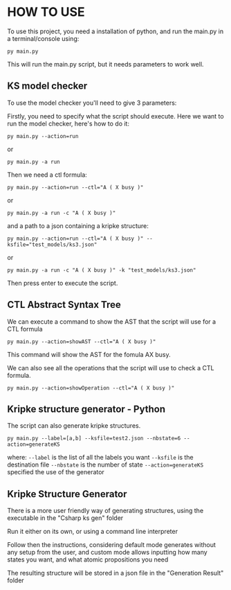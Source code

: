 # HOW TO USE

To use this project, you need a installation of python, and run the main.py in a terminal/console using:

```console
py main.py
```
This will run the main.py script, but it needs parameters to work well.

## KS model checker

To use the model checker you'll need to give 3 parameters:

Firstly, you need to specify what the script should execute. Here we want to run the model checker, here's how to do it:

```
py main.py --action=run
```

or

```
py main.py -a run
```

Then we need a ctl formula:

```
py main.py --action=run --ctl="A ( X busy )"
```

or

```
py main.py -a run -c "A ( X busy )"
```

and a path to a json containing a kripke structure:

```
py main.py --action=run --ctl="A ( X busy )" --ksfile="test_models/ks3.json"
```

or

```
py main.py -a run -c "A ( X busy )" -k "test_models/ks3.json"
```

Then press enter to execute the script.

## CTL Abstract Syntax Tree

We can execute a command to show the AST that the script will use for a CTL formula

```
py main.py --action=showAST --ctl="A ( X busy )"
```

This command will show the AST for the fomula AX busy.

We can also see all the operations that the script will use to check a CTL formula.

```
py main.py --action=showOperation --ctl="A ( X busy )"
```

## Kripke structure generator - Python

The script can also generate kripke structures.

```
py main.py --label=[a,b] --ksfile=test2.json --nbstate=6 --action=generateKS 
```

where:
`--label` is the list of all the labels you want
`--ksfile` is the destination file
`--nbstate` is the number of state
`--action=generateKS ` specified the use of the generator

## Kripke Structure Generator

There is a more user friendly way of generating structures, using the executable in the "Csharp ks gen" folder

Run it either on its own, or using a command line interpreter

Follow then the instructions, considering default mode generates without any setup from the user, and custom mode allows inputting how many states you want, and what atomic propositions you need

The resulting structure will be stored in a json file in the "Generation Result" folder
